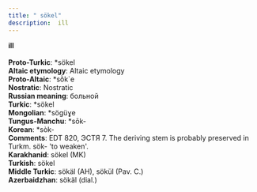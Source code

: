 ```yaml
---
title: " sökel"
description:  ill
---
```

<p data-pagefind-weight="0.5">
<strong> ill</strong><br><br>
<strong>Proto-Turkic</strong>:  *sökel<br>
<strong>Altaic etymology</strong>:  Altaic etymology<br>
<strong> Proto-Altaic</strong>:  *sṑk`e<br>
<strong>Nostratic</strong>:  Nostratic<br>
<strong>Russian meaning</strong>:  больной<br>
<strong>Turkic</strong>:  *sökel<br>
<strong>Mongolian</strong>:  *sögüɣe<br>
<strong>Tungus-Manchu</strong>:  *sōk-<br>
<strong>Korean</strong>:  *sòk-<br>
<strong>Comments</strong>:  EDT 820, ЭСТЯ 7. The deriving stem is probably preserved in Turkm. sök- 'to weaken'.<br>
<strong>Karakhanid</strong>:  sökel (MK)<br>
<strong>Turkish</strong>:  sökel<br>
<strong>Middle Turkic</strong>:  sökäl (AH), sökül (Pav. C.)<br>
<strong>Azerbaidzhan</strong>:  sökäl (dial.)<br>

</p>
